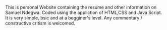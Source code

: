 This is  personal Website containing the resume and other information on Samuel Ndegwa.
Coded using the appliction of HTML,CSS and Java Script.
It is very simple, bsic and at a begginer's level.
Any commentary / constructive critism is welcomed.
